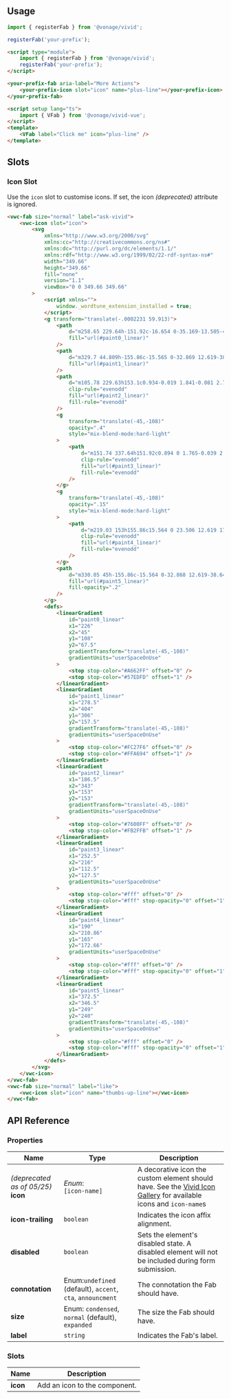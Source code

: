 ## Usage

<vwc-tabs gutters="none">
<vwc-tab label="Web component"></vwc-tab>
<vwc-tab-panel>

```js
import { registerFab } from '@vonage/vivid';

registerFab('your-prefix');
```

```html preview
<script type="module">
	import { registerFab } from '@vonage/vivid';
	registerFab('your-prefix');
</script>

<your-prefix-fab aria-label="More Actions">
	<your-prefix-icon slot="icon" name="plus-line"></your-prefix-icon>
</your-prefix-fab>
```

</vwc-tab-panel>
<vwc-tab label="Vue"></vwc-tab>
<vwc-tab-panel>

```html
<script setup lang="ts">
	import { VFab } from '@vonage/vivid-vue';
</script>
<template>
	<VFab label="Click me" icon="plus-line" />
</template>
```

</vwc-tab-panel>
</vwc-tabs>

## Slots

### Icon Slot

Use the `icon` slot to customise icons. If set, the icon _(deprecated)_ attribute is ignored.

```html preview
<vwc-fab size="normal" label="ask-vivid">
	<vwc-icon slot="icon">
		<svg
			xmlns="http://www.w3.org/2000/svg"
			xmlns:cc="http://creativecommons.org/ns#"
			xmlns:dc="http://purl.org/dc/elements/1.1/"
			xmlns:rdf="http://www.w3.org/1999/02/22-rdf-syntax-ns#"
			width="349.66"
			height="349.66"
			fill="none"
			version="1.1"
			viewBox="0 0 349.66 349.66"
		>
			<script xmlns="">
				window._wordtune_extension_installed = true;
			</script>
			<g transform="translate(-.0002231 59.913)">
				<path
					d="m258.65 229.64h-151.92c-16.654 0-35.169-13.505-41.345-30.159l-63.374-169.32c-6.1759-16.654 2.3136-30.159 18.974-30.159h151.91c16.653 0 35.168 13.505 41.344 30.159l63.374 169.32c6.183 16.654-2.307 30.159-18.967 30.159z"
					fill="url(#paint0_linear)"
				/>
				<path
					d="m329.7 44.809h-155.86c-15.565 0-32.869 12.619-38.643 28.183l-47.654 128.46c-5.775 15.564 2.16 28.183 17.731 28.183h155.86c15.564 0 32.868-12.619 38.642-28.183l47.655-128.46c5.774-15.564-2.167-28.183-17.731-28.183z"
					fill="url(#paint1_linear)"
				/>
				<path
					d="m105.78 229.63h153.1c0.934-0.019 1.841-0.081 2.72-0.185 0.054 5e-3 0.109 8e-3 0.166 8e-3 8.922 0 18.311-4.78 22.625-8.285 6.276-5.099 9.997-8.74 14.022-16.253-7.212 12.612-14.68 11.974-20.076-2.868-0.236-0.648-0.497-1.188-0.778-1.626-0.107-0.314-0.219-0.628-0.336-0.944l-56.119-151.28c-0.425-1.146-0.908-2.277-1.446-3.39h-45.819c-15.564 0-32.868 12.619-38.643 28.183l-47.654 128.46c-0.229 0.615-0.435 1.225-0.621 1.831-5.443 13.513-11.951 13.677-19.11 1.287 4.155 7.676 7.997 11.395 14.475 16.605 4.454 3.581 14.147 8.465 23.359 8.465 0.046 0 0.092-2e-3 0.136-5e-3z"
					clip-rule="evenodd"
					fill="url(#paint2_linear)"
					fill-rule="evenodd"
				/>
				<g
					transform="translate(-45,-108)"
					opacity=".4"
					style="mix-blend-mode:hard-light"
				>
					<path
						d="m151.74 337.64h151.92c0.894 0 1.765-0.039 2.611-0.115 0.113 0.028 0.235 0.042 0.365 0.042 8.923 0 18.311-4.78 22.626-8.286 6.275-5.099 9.996-8.739 14.021-16.252-6.853 11.984-13.937 12.005-19.256-0.76-0.33-1.559-0.795-3.159-1.399-4.788l-63.375-169.32c-6.176-16.654-24.691-30.159-41.344-30.159h-151.91c-16.66 0-25.15 13.505-18.974 30.159l63.374 169.32c6.176 16.654 24.691 30.159 41.345 30.159z"
						clip-rule="evenodd"
						fill="url(#paint3_linear)"
						fill-rule="evenodd"
					/>
				</g>
				<g
					transform="translate(-45,-108)"
					opacity=".15"
					style="mix-blend-mode:hard-light"
				>
					<path
						d="m219.03 153h155.86c15.564 0 23.506 12.619 17.731 28.183l-47.654 128.46c-5.775 15.564-23.079 28.183-38.643 28.183h-155.36c-0.044 4e-3 -0.09 6e-3 -0.136 6e-3 -0.182 0-0.364-2e-3 -0.547-6e-3 -2.08-0.013-4.022-0.252-5.812-0.693-7.032-1.478-13.569-5.008-16.999-7.767-6.479-5.209-10.321-8.929-14.476-16.605 7.159 12.39 13.667 12.226 19.11-1.287 0.186-0.605 0.393-1.216 0.621-1.831l47.654-128.46c5.775-15.564 23.079-28.183 38.643-28.183z"
						clip-rule="evenodd"
						fill="url(#paint4_linear)"
						fill-rule="evenodd"
					/>
				</g>
				<path
					d="m330.05 45h-155.86c-15.564 0-32.868 12.619-38.642 28.183l-47.655 128.46c-5.774 15.564 2.161 28.183 17.731 28.183h155.86c15.564 0 32.868-12.619 38.642-28.183l47.655-128.46c5.774-15.564-2.167-28.183-17.731-28.183z"
					fill="url(#paint5_linear)"
					fill-opacity=".2"
				/>
			</g>
			<defs>
				<linearGradient
					id="paint0_linear"
					x1="226"
					x2="45"
					y1="108"
					y2="67.5"
					gradientTransform="translate(-45,-108)"
					gradientUnits="userSpaceOnUse"
				>
					<stop stop-color="#A662FF" offset="0" />
					<stop stop-color="#57EDFD" offset="1" />
				</linearGradient>
				<linearGradient
					id="paint1_linear"
					x1="278.5"
					x2="404"
					y1="306"
					y2="157.5"
					gradientTransform="translate(-45,-108)"
					gradientUnits="userSpaceOnUse"
				>
					<stop stop-color="#FC27F6" offset="0" />
					<stop stop-color="#FFA694" offset="1" />
				</linearGradient>
				<linearGradient
					id="paint2_linear"
					x1="186.5"
					x2="343"
					y1="153"
					y2="153"
					gradientTransform="translate(-45,-108)"
					gradientUnits="userSpaceOnUse"
				>
					<stop stop-color="#7600FF" offset="0" />
					<stop stop-color="#FB2FFB" offset="1" />
				</linearGradient>
				<linearGradient
					id="paint3_linear"
					x1="252.5"
					x2="216"
					y1="112.5"
					y2="127.5"
					gradientUnits="userSpaceOnUse"
				>
					<stop stop-color="#fff" offset="0" />
					<stop stop-color="#fff" stop-opacity="0" offset="1" />
				</linearGradient>
				<linearGradient
					id="paint4_linear"
					x1="190"
					x2="210.86"
					y1="165"
					y2="172.66"
					gradientUnits="userSpaceOnUse"
				>
					<stop stop-color="#fff" offset="0" />
					<stop stop-color="#fff" stop-opacity="0" offset="1" />
				</linearGradient>
				<linearGradient
					id="paint5_linear"
					x1="372.5"
					x2="346.5"
					y1="249"
					y2="240"
					gradientTransform="translate(-45,-108)"
					gradientUnits="userSpaceOnUse"
				>
					<stop stop-color="#fff" offset="0" />
					<stop stop-color="#fff" stop-opacity="0" offset="1" />
				</linearGradient>
			</defs>
		</svg>
	</vwc-icon>
</vwc-fab>
<vwc-fab size="normal" label="like">
	<vwc-icon slot="icon" name="thumbs-up-line"></vwc-icon>
</vwc-fab>
```

## API Reference

### Properties

<div class="table-wrapper">

| Name                                   | Type                                                       | Description                                                                                                                                |
| -------------------------------------- | ---------------------------------------------------------- | ------------------------------------------------------------------------------------------------------------------------------------------ |
| _(deprecated as of 05/25)_<br>**icon** | _Enum_:<br/>`[icon-name]`                                  | A decorative icon the custom element should have. See the [Vivid Icon Gallery](/icons/icons-gallery/) for available icons and `icon-name`s |
| **icon-trailing**                      | `boolean`                                                  | Indicates the icon affix alignment.                                                                                                        |
| **disabled**                           | `boolean`                                                  | Sets the element's disabled state. A disabled element will not be included during form submission.                                         |
| **connotation**                        | Enum:`undefined` (default), `accent`, `cta`, `announcment` | The connotation the Fab should have.                                                                                                       |
| **size**                               | Enum: `condensed`, `normal` (default), `expanded`          | The size the Fab should have.                                                                                                              |
| **label**                              | `string`                                                   | Indicates the Fab's label.                                                                                                                 |

</div>

### Slots

<div class="table-wrapper">

| Name     | Description                   |
| -------- | ----------------------------- |
| **icon** | Add an icon to the component. |

</div>
